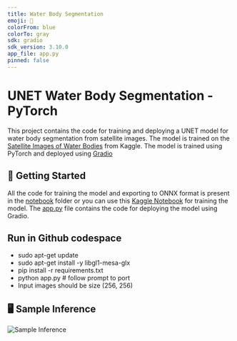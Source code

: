 ```yaml
---
title: Water Body Segmentation
emoji: 🤗
colorFrom: blue
colorTo: gray
sdk: gradio
sdk_version: 3.10.0
app_file: app.py
pinned: false
---
```


# UNET Water Body Segmentation - PyTorch

This project contains the code for training and deploying a UNET model for water body segmentation from satellite images. The model is trained on the [Satellite Images of Water Bodies](https://www.kaggle.com/datasets/franciscoescobar/satellite-images-of-water-bodies) from Kaggle. The model is trained using PyTorch and deployed using [Gradio](https://gradio.app/)

## 🚀 Getting Started

All the code for training the model and exporting to ONNX format is present in the [notebook](notebooks) folder or you can use this [Kaggle Notebook](https://www.kaggle.com/code/gauthamkrishnan119/water-body-segmentation-pytorch) for training the model. The [app.py](app.py) file contains the code for deploying the model using Gradio. 

## Run in Github codespace
- sudo apt-get update
- sudo apt-get install -y libgl1-mesa-glx
- pip install -r requirements.txt
- python app.py # follow prompt to port
- Input images should be size (256, 256)

## 🖥️ Sample Inference

![Sample Inference](samples/sample1.png)

